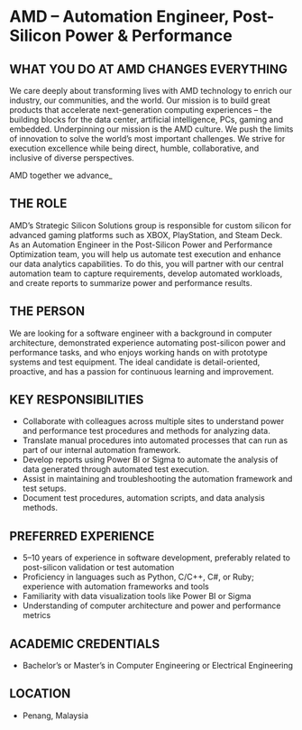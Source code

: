 # AMD – Automation Engineer, Post-Silicon Power & Performance

## WHAT YOU DO AT AMD CHANGES EVERYTHING
We care deeply about transforming lives with AMD technology to enrich our industry, our communities, and the world. Our mission is to build great products that accelerate next-generation computing experiences – the building blocks for the data center, artificial intelligence, PCs, gaming and embedded. Underpinning our mission is the AMD culture. We push the limits of innovation to solve the world’s most important challenges. We strive for execution excellence while being direct, humble, collaborative, and inclusive of diverse perspectives.

AMD together we advance_

## THE ROLE
AMD’s Strategic Silicon Solutions group is responsible for custom silicon for advanced gaming platforms such as XBOX, PlayStation, and Steam Deck. As an Automation Engineer in the Post-Silicon Power and Performance Optimization team, you will help us automate test execution and enhance our data analytics capabilities. To do this, you will partner with our central automation team to capture requirements, develop automated workloads, and create reports to summarize power and performance results.

## THE PERSON
We are looking for a software engineer with a background in computer architecture, demonstrated experience automating post-silicon power and performance tasks, and who enjoys working hands on with prototype systems and test equipment. The ideal candidate is detail-oriented, proactive, and has a passion for continuous learning and improvement.

## KEY RESPONSIBILITIES
- Collaborate with colleagues across multiple sites to understand power and performance test procedures and methods for analyzing data.
- Translate manual procedures into automated processes that can run as part of our internal automation framework.
- Develop reports using Power BI or Sigma to automate the analysis of data generated through automated test execution.
- Assist in maintaining and troubleshooting the automation framework and test setups.
- Document test procedures, automation scripts, and data analysis methods.

## PREFERRED EXPERIENCE
- 5–10 years of experience in software development, preferably related to post-silicon validation or test automation
- Proficiency in languages such as Python, C/C++, C#, or Ruby; experience with automation frameworks and tools
- Familiarity with data visualization tools like Power BI or Sigma
- Understanding of computer architecture and power and performance metrics

## ACADEMIC CREDENTIALS
- Bachelor’s or Master’s in Computer Engineering or Electrical Engineering

## LOCATION
- Penang, Malaysia